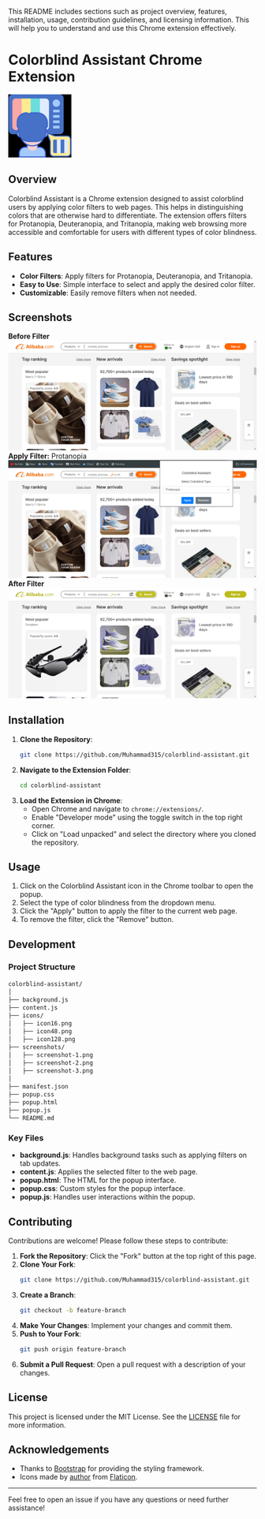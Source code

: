 This README includes sections such as project overview, features, installation, usage, contribution guidelines, and licensing information. This will help you to understand and use this Chrome extension effectively.

# Colorblind Assistant Chrome Extension

![Colorblind Assistant Logo](icons/icon128.png)

## Overview

Colorblind Assistant is a Chrome extension designed to assist colorblind users by applying color filters to web pages. This helps in distinguishing colors that are otherwise hard to differentiate. The extension offers filters for Protanopia, Deuteranopia, and Tritanopia, making web browsing more accessible and comfortable for users with different types of color blindness.

## Features

- **Color Filters**: Apply filters for Protanopia, Deuteranopia, and Tritanopia.
- **Easy to Use**: Simple interface to select and apply the desired color filter.
- **Customizable**: Easily remove filters when not needed.

## Screenshots
**Before Filter**
![Screenshot 1](screenshots/Screenshot-1.png)
**Apply Filter:** Protanopia
![Screenshot 2](screenshots/Screenshot-2.png)
**After Filter**
![Screenshot 2](screenshots/Screenshot-3.png)

## Installation

1. **Clone the Repository**:
   ```sh
   git clone https://github.com/Muhammad315/colorblind-assistant.git
   ```
2. **Navigate to the Extension Folder**:
   ```sh
   cd colorblind-assistant
   ```
3. **Load the Extension in Chrome**:
   - Open Chrome and navigate to `chrome://extensions/`.
   - Enable "Developer mode" using the toggle switch in the top right corner.
   - Click on "Load unpacked" and select the directory where you cloned the repository.

## Usage

1. Click on the Colorblind Assistant icon in the Chrome toolbar to open the popup.
2. Select the type of color blindness from the dropdown menu.
3. Click the "Apply" button to apply the filter to the current web page.
4. To remove the filter, click the "Remove" button.

## Development

### Project Structure

```
colorblind-assistant/
│
├── background.js
├── content.js
├── icons/
│   ├── icon16.png
│   ├── icon48.png
│   ├── icon128.png
├── screenshots/
│   ├── screenshot-1.png
│   ├── screenshot-2.png
│   ├── screenshot-3.png
│
├── manifest.json
├── popup.css
├── popup.html
├── popup.js
└── README.md
```

### Key Files

- **background.js**: Handles background tasks such as applying filters on tab updates.
- **content.js**: Applies the selected filter to the web page.
- **popup.html**: The HTML for the popup interface.
- **popup.css**: Custom styles for the popup interface.
- **popup.js**: Handles user interactions within the popup.

## Contributing

Contributions are welcome! Please follow these steps to contribute:

1. **Fork the Repository**: Click the "Fork" button at the top right of this page.
2. **Clone Your Fork**:
   ```sh
   git clone https://github.com/Muhammad315/colorblind-assistant.git
   ```
3. **Create a Branch**:
   ```sh
   git checkout -b feature-branch
   ```
4. **Make Your Changes**: Implement your changes and commit them.
5. **Push to Your Fork**:
   ```sh
   git push origin feature-branch
   ```
6. **Submit a Pull Request**: Open a pull request with a description of your changes.

## License

This project is licensed under the MIT License. See the [LICENSE](LICENSE) file for more information.

## Acknowledgements

- Thanks to [Bootstrap](https://getbootstrap.com/) for providing the styling framework.
- Icons made by [author](https://www.flaticon.com/authors/author) from [Flaticon](https://www.flaticon.com/).

---

Feel free to open an issue if you have any questions or need further assistance!
